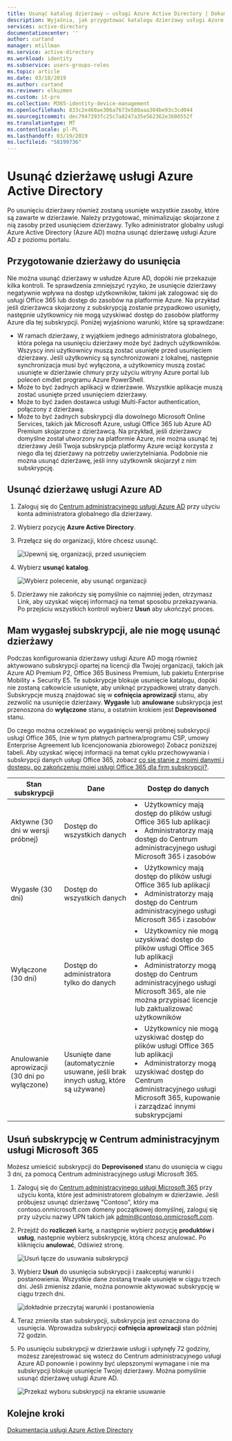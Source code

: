 ```yaml
---
title: Usunąć katalog dzierżawy — usługi Azure Active Directory | Dokumentacja firmy Microsoft
description: Wyjaśnia, jak przygotować katalogu dzierżawy usługi Azure AD do usunięcia
services: active-directory
documentationcenter: ''
author: curtand
manager: mtillman
ms.service: active-directory
ms.workload: identity
ms.subservice: users-groups-roles
ms.topic: article
ms.date: 03/18/2019
ms.author: curtand
ms.reviewer: elkuzmen
ms.custom: it-pro
ms.collection: M365-identity-device-management
ms.openlocfilehash: 833c2e460ae306a7673e580aaa304be93c3cd044
ms.sourcegitcommit: dec7947393fc25c7a8247a35e562362e3600552f
ms.translationtype: MT
ms.contentlocale: pl-PL
ms.lasthandoff: 03/19/2019
ms.locfileid: "58199736"
---
```

# <a name="delete-an-azure-active-directory-tenant"></a>Usunąć dzierżawę usługi Azure Active Directory

Po usunięciu dzierżawy również zostaną usunięte wszystkie zasoby, które są zawarte w dzierżawie. Należy przygotować, minimalizując skojarzone z nią zasoby przed usunięciem dzierżawy. Tylko administrator globalny usługi Azure Active Directory (Azure AD) można usunąć dzierżawę usługi Azure AD z poziomu portalu.

## <a name="prepare-the-tenant-for-deletion"></a>Przygotowanie dzierżawy do usunięcia

Nie można usunąć dzierżawy w usłudze Azure AD, dopóki nie przekazuje kilka kontroli. Te sprawdzenia zmniejszyć ryzyko, że usunięcie dzierżawy negatywnie wpływa na dostęp użytkowników, takimi jak zalogować się do usługi Office 365 lub dostęp do zasobów na platformie Azure. Na przykład jeśli dzierżawca skojarzony z subskrypcją zostanie przypadkowo usunięty, następnie użytkownicy nie mogą uzyskiwać dostęp do zasobów platformy Azure dla tej subskrypcji. Poniżej wyjaśniono warunki, które są sprawdzane:

* W ramach dzierżawy, z wyjątkiem jednego administratora globalnego, która polega na usunięciu dzierżawy może być żadnych użytkowników. Wszyscy inni użytkownicy muszą zostać usunięte przed usunięciem dzierżawy. Jeśli użytkownicy są synchronizowani z lokalnej, następnie synchronizacja musi być wyłączona, a użytkownicy muszą zostać usunięte w dzierżawie chmury przy użyciu witryny Azure portal lub poleceń cmdlet programu Azure PowerShell. 
* Może to być żadnych aplikacji w dzierżawie. Wszystkie aplikacje muszą zostać usunięte przed usunięciem dzierżawy.
* Może to być żaden dostawca usługi Multi-Factor authentication, połączony z dzierżawą.
* Może to być żadnych subskrypcji dla dowolnego Microsoft Online Services, takich jak Microsoft Azure, usługi Office 365 lub Azure AD Premium skojarzone z dzierżawcą. Na przykład, jeśli dzierżawcy domyślne został utworzony na platformie Azure, nie można usunąć tej dzierżawy Jeśli Twoja subskrypcja platformy Azure wciąż korzysta z niego dla tej dzierżawy na potrzeby uwierzytelniania. Podobnie nie można usunąć dzierżawę, jeśli inny użytkownik skojarzył z nim subskrypcję. 

## <a name="delete-an-azure-ad-tenant"></a>Usunąć dzierżawę usługi Azure AD

1. Zaloguj się do [Centrum administracyjnego usługi Azure AD](https://aad.portal.azure.com) przy użyciu konta administratora globalnego dla dzierżawy.

2. Wybierz pozycję **Azure Active Directory**.

3. Przełącz się do organizacji, które chcesz usunąć.
  
   ![Upewnij się, organizacji, przed usunięciem](./media/directory-delete-howto/delete-directory-command.png)

4. Wybierz **usunąć katalog**.
  
   ![Wybierz polecenie, aby usunąć organizacji](./media/directory-delete-howto/delete-directory-list.png)

5. Dzierżawy nie zakończy się pomyślnie co najmniej jeden, otrzymasz Link, aby uzyskać więcej informacji na temat sposobu przekazywania. Po przejściu wszystkich kontroli wybierz **Usuń** aby ukończyć proces.

## <a name="i-have-an-expired-subscription-but-i-cant-delete-the-tenant"></a>Mam wygasłej subskrypcji, ale nie mogę usunąć dzierżawy

Podczas konfigurowania dzierżawy usługi Azure AD mogą również aktywowano subskrypcji opartej na licencji dla Twojej organizacji, takich jak Azure AD Premium P2, Office 365 Business Premium, lub pakietu Enterprise Mobility + Security E5. Te subskrypcje blokuje usunięcie katalogu, dopóki nie zostaną całkowicie usunięte, aby uniknąć przypadkowej utraty danych. Subskrypcje muszą znajdować się w **cofnięcia aprowizacji** stanu, aby zezwolić na usunięcie dzierżawy. **Wygasłe** lub **anulowane** subskrypcja jest przenoszona do **wyłączone** stanu, a ostatnim krokiem jest **Deprovisoned** stanu. 

Do czego można oczekiwać po wygaśnięciu wersji próbnej subskrypcji usługi Office 365, (nie w tym płatnych partnera/programu CSP, umowy Enterprise Agreement lub licencjonowania zbiorowego) Zobacz poniższej tabeli. Aby uzyskać więcej informacji na temat cyklu przechowywania i subskrypcji danych usługi Office 365, zobacz [co się stanie z moimi danymi i dostępu, po zakończeniu mojej usługi Office 365 dla firm subskrypcji?](https://support.office.com/article/what-happens-to-my-data-and-access-when-my-office-365-for-business-subscription-ends-4436582f-211a-45ec-b72e-33647f97d8a3). 

Stan subskrypcji | Dane | Dostęp do danych
----- | ----- | -----
Aktywne (30 dni w wersji próbnej)  | Dostęp do wszystkich danych    | <li>Użytkownicy mają dostęp do plików usługi Office 365 lub aplikacji<li>Administratorzy mają dostęp do Centrum administracyjnego usługi Microsoft 365 i zasobów 
Wygasłe (30 dni)   | Dostęp do wszystkich danych    | <li>Użytkownicy mają dostęp do plików usługi Office 365 lub aplikacji<li>Administratorzy mają dostęp do Centrum administracyjnego usługi Microsoft 365 i zasobów
Wyłączone (30 dni) | Dostęp do administratora tylko do danych  | <li>Użytkownicy nie mogą uzyskiwać dostęp do plików usługi Office 365 lub aplikacji<li>Administratorzy mogą dostęp do Centrum administracyjnego usługi Microsoft 365, ale nie można przypisać licencje lub zaktualizować użytkowników
Anulowanie aprowizacji (30 dni po wyłączone) | Usunięte dane (automatycznie usuwane, jeśli brak innych usług, które są używane) | <li>Użytkownicy nie mogą uzyskiwać dostęp do plików usługi Office 365 lub aplikacji<li>Administratorzy mogą uzyskiwać dostęp do Centrum administracyjnego usługi Microsoft 365, kupowanie i zarządzać innymi subskrypcjami 

## <a name="delete-a-subscription-in-the-microsoft-365-admin-center"></a>Usuń subskrypcję w Centrum administracyjnym usługi Microsoft 365

Możesz umieścić subskrypcji do **Deprovisoned** stanu do usunięcia w ciągu 3 dni, za pomocą Centrum administracyjnego usługi Microsoft 365.

1. Zaloguj się do [Centrum administracyjnego usługi Microsoft 365](https://admin.microsoft.com) przy użyciu konta, które jest administratorem globalnym w dzierżawie. Jeśli próbujesz usunąć dzierżawę "Contoso", który ma contoso.onmicrosoft.com domeny początkowej domyślnej, zaloguj się przy użyciu nazwy UPN takich jak admin@contoso.onmicrosoft.com.

2. Przejdź do **rozliczeń** kartę, a następnie wybierz pozycję **produktów i usług**, następnie wybierz subskrypcję, którą chcesz anulować. Po kliknięciu **anulować**, Odśwież stronę.
  
   ![Usuń łącze do usuwania subskrypcji](./media/directory-delete-howto/delete-command.png)
  
3. Wybierz **Usuń** do usunięcia subskrypcji i zaakceptuj warunki i postanowienia. Wszystkie dane zostaną trwale usunięte w ciągu trzech dni. Jeśli zmienisz zdanie, można ponownie aktywować subskrypcję w ciągu trzech dni.
  
   ![dokładnie przeczytaj warunki i postanowienia](./media/directory-delete-howto/delete-terms.png)

4. Teraz zmieniła stan subskrypcji, subskrypcja jest oznaczona do usunięcia. Wprowadza subskrypcji **cofnięcia aprowizacji** stan później 72 godzin.

5. Po usunięciu subskrypcji w dzierżawie usługi i upłynęły 72 godziny, możesz zarejestrować się wstecz do Centrum administracyjnego usługi Azure AD ponownie i powinny być ulepszonymi wymagane i nie ma subskrypcji blokuje usunięcie Twojej dzierżawy. Można pomyślnie usunąć dzierżawę usługi Azure AD.
  
   ![Przekaż wyboru subskrypcji na ekranie usuwanie](./media/directory-delete-howto/delete-checks-passed.png)

## <a name="next-steps"></a>Kolejne kroki

[Dokumentacja usługi Azure Active Directory](https://docs.microsoft.com/azure/active-directory/)
